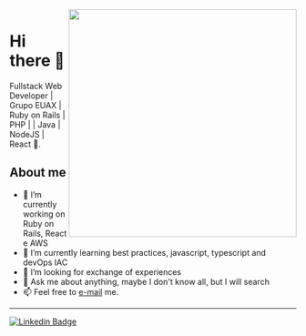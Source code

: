 <img align="right" width="400" src="https://static.dribbble.com/users/10549/screenshots/9916149/media/a9dbfea8e23e5b8e23db142528c3bc9f.png">

# Hi there 👋

Fullstack Web Developer | Grupo EUAX | Ruby on Rails | PHP | | Java | NodeJS | React :robot:.

## About me

- 🔭 I’m currently working on Ruby on Rails, React e AWS
- 🌱 I’m currently learning best practices, javascript, typescript and devOps IAC
- 🤔 I’m looking for exchange of experiences
- 💬 Ask me about anything, maybe I don't know all, but I will search
- 📫 Feel free to [e-mail](mailto:fernandocchaves@gmail.com) me.

---

[![Linkedin Badge](https://img.shields.io/badge/-LinkedIn-blue?style=flat&logo=LinkedIn&logoColor=white)](https://www.linkedin.com/in/fernandocchaves)
